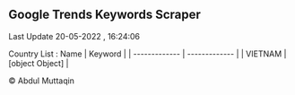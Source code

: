 

## Google Trends Keywords Scraper 
 
Last Update 20-05-2022 , 16:24:06

Country List :
 Name  | Keyword |
| ------------- | ------------- |
| VIETNAM | [object Object] |



© Abdul Muttaqin 
